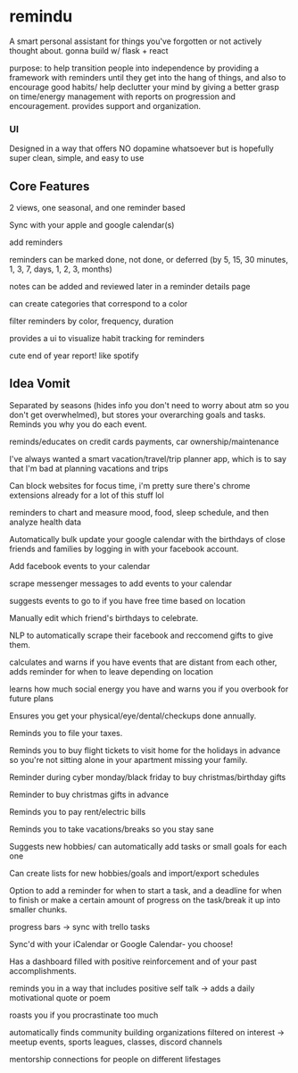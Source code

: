 # remindu
A smart personal assistant for things you've forgotten or not actively thought about. gonna build w/ flask + react

purpose: to help transition people into independence by providing a framework with reminders until they get into the hang of things, and also to encourage good habits/ help declutter your mind by giving a better grasp on time/energy management with reports on progression and encouragement. provides support and organization.

### UI
Designed in a way that offers NO dopamine whatsoever but is hopefully super clean, simple, and easy to use

## Core Features

2 views, one seasonal, and one reminder based

Sync with your apple and google calendar(s)

add reminders 

reminders can be marked done, not done, or deferred (by 5, 15, 30 minutes, 1, 3, 7, days, 1, 2, 3, months)

notes can be added and reviewed later in a reminder details page

can create categories that correspond to a color

filter reminders by color, frequency, duration

provides a ui to visualize habit tracking for reminders

cute end of year report! like spotify


## Idea Vomit

Separated by seasons (hides info you don't need to worry about atm so you don't get overwhelmed), but stores your overarching goals and tasks. 
Reminds you why you do each event.

reminds/educates on credit cards payments, car ownership/maintenance

I've always wanted a smart vacation/travel/trip planner app, which is to say that I'm bad at planning vacations and trips

Can block websites for focus time, i'm pretty sure there's chrome extensions already for a lot of this stuff lol

reminders to chart and measure mood, food, sleep schedule, and then analyze health data

Automatically bulk update your google calendar with the birthdays of close friends and families by logging in with your facebook account.

Add facebook events to your calendar

scrape messenger messages to add events to your calendar

suggests events to go to if you have free time based on location

Manually edit which friend's birthdays to celebrate.

NLP to automatically scrape their facebook and reccomend gifts to give them.

calculates and warns if you have events that are distant from each other, adds reminder for when to leave depending on location

learns how much social energy you have and warns you if you overbook for future plans

Ensures you get your physical/eye/dental/checkups done annually.

Reminds you to file your taxes.

Reminds you to buy flight tickets to visit home for the holidays in advance so you're not sitting alone in your apartment missing your family.

Reminder during cyber monday/black friday to buy christmas/birthday gifts

Reminder to buy christmas gifts in advance

Reminds you to pay rent/electric bills

Reminds you to take vacations/breaks so you stay sane

Suggests new hobbies/ can automatically add tasks or small goals for each one

Can create lists for new hobbies/goals and import/export schedules

Option to add a reminder for when to start a task, and a deadline for when to finish or make a certain amount of progress on the task/break it up into smaller chunks. 

progress bars -> sync with trello tasks

Sync'd with your iCalendar or Google Calendar- you choose!

Has a dashboard filled with positive reinforcement and of your past accomplishments.

reminds you in a way that includes positive self talk -> adds a daily motivational quote or poem

roasts you if you procrastinate too much

automatically finds community building organizations filtered on interest -> meetup events, sports leagues, classes, discord channels

mentorship connections for people on different lifestages
